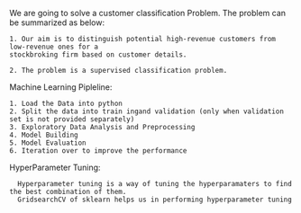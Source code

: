 We are going to solve a customer classification Problem. The problem can be summarized as below:
   
    1. Our aim is to distinguish potential high-revenue customers from low-revenue ones for a 
    stockbroking firm based on customer details.
    
    2. The problem is a supervised classification problem.
    
Machine Learning Pipleline:

    1. Load the Data into python
    2. Split the data into train ingand validation (only when validation set is not provided separately)
    3. Exploratory Data Analysis and Preprocessing
    4. Model Building
    5. Model Evaluation
    6. Iteration over to improve the performance

HyperParameter Tuning:
      
      Hyperparameter tuning is a way of tuning the hyperparamaters to find the best combination of them.
      GridsearchCV of sklearn helps us in performing hyperparameter tuning

